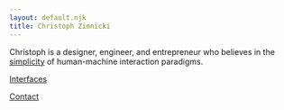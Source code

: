 ```yaml
---
layout: default.njk
title: Christoph Zimnicki
---
```


Christoph is a designer, engineer, and entrepreneur who believes in the [simplicity](https://motherfuckingwebsite.com) of human-machine interaction paradigms.

<!-- [Companies](/companies) \ -->
[Interfaces](/interfaces)

[Contact](mailto:christoph@zimnicki.co)
